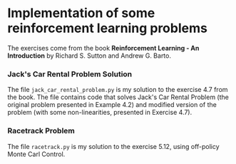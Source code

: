# Implementation of some reinforcement learning problems
The exercises come from the book **Reinforcement Learning - An Introduction** by Richard S. Sutton and Andrew G. Barto.

### Jack's Car Rental Problem Solution

The file `jack_car_rental_problem.py` is my solution to the exercise 4.7 from the book. 
The file contains code that solves Jack's Car Rental Problem (the original problem 
presented in Example 4.2) and modified version of the problem (with some
non-linearities, presented in Exercise 4.7).

### Racetrack Problem

The file `racetrack.py` is my solution to the exercise 5.12, using off-policy Monte Carl Control.